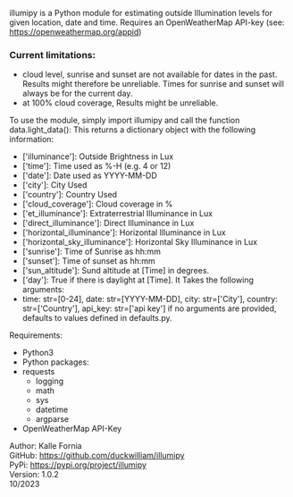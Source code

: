 illumipy is a Python module for estimating outside Illumination
levels for given location, date and time.
Requires an OpenWeatherMap API-key (see: https://openweathermap.org/appid)

### Current limitations:
- cloud level, sunrise and sunset are not available for dates in the past. Results might therefore be unreliable. Times for sunrise and sunset will always be for the current day.
- at 100% cloud coverage, Results might be unreliable.

To use the module, simply import illumipy and call the function
data.light_data(): This returns a dictionary object with
the following information:
+ ['illuminance']: Outside Brightness in Lux
+ ['time']: Time used as %-H (e.g. 4 or 12)
+ ['date']: Date used as YYYY-MM-DD
+ ['city']: City Used
+ ['country']: Country Used
+ ['cloud_coverage']: Cloud coverage in %
+ ['et_illuminance']: Extraterrestrial Illuminance in Lux
+ ['direct_illuminance']: Direct Illuminance in Lux
+ ['horizontal_illuminance']: Horizontal Illuminance in Lux
+ ['horizontal_sky_illuminance']: Horizontal Sky Illuminance in Lux
+ ['sunrise']: Time of Sunrise as hh:mm
+ ['sunset']: Time of sunset as hh:mm
+ ['sun_altitude']: Sund altitude at [Time] in degrees.
+ ['day']: True if there is daylight at [Time].
It Takes the following arguments:
+ time: str=[0-24], date: str=[YYYY-MM-DD], city: str=['City'], country: str=['Country'], api_key: str=['api key'] 
if no arguments are provided, defaults to values defined in defaults.py.

Requirements:
 - Python3
 - Python packages:
 - requests
   - logging
   - math
   - sys
   - datetime
   - argparse
 - OpenWeatherMap API-Key

Author: Kalle Fornia  
GitHub: https://github.com/duckwilliam/illumipy  
PyPi: https://pypi.org/project/illumipy  
Version: 1.0.2  
10/2023